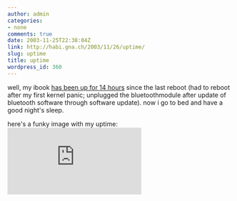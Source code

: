 ```yaml
---
author: admin
categories:
- none
comments: true
date: 2003-11-25T22:38:04Z
link: http://habi.gna.ch/2003/11/26/uptime/
slug: uptime
title: uptime
wordpress_id: 360
---
```


well, my ibook [has been up for 14 hours](http://uptimes.hostingwired.com/account.php?op=details&hid=8399) since the last reboot (had to reboot after my first kernel panic; unplugged the bluetoothmodule after update of bluetooth software through software update). 
now i go to bed and have a good night's sleep.

here's a funky image with my uptime:![](http://uptimes.hostingwired.com/remote.php?hostid=8399&bgcolor=000000&color=ffffff)
